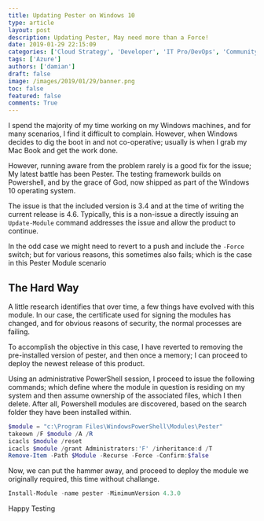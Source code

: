 ```yaml
---
title: Updating Pester on Windows 10
type: article 
layout: post 
description: Updating Pester, May need more than a Force!
date: 2019-01-29 22:15:09
categories: ['Cloud Strategy', 'Developer', 'IT Pro/DevOps', 'Community', 'ARM', 'Azure Policy', 'Azure', 'Resource Manager', 'Cloud']
tags: ['Azure']
authors: ['damian'] 
draft: false 
image: /images/2019/01/29/banner.png
toc: false 
featured: false 
comments: True
---
```


I spend the majority of my time working on my Windows machines, and for many scenarios, I find it difficult to complain. However, when Windows decides to dig the boot in and not co-operative; usually is when I grab my Mac Book and get the work done.

However, running aware from the problem rarely is a good fix for the issue; My latest battle has been Pester. The testing framework builds on Powershell, and by the grace of God, now shipped as part of the Windows 10 operating system.

The issue is that the included version is 3.4 and at the time of writing the current release is 4.6. Typically, this is a non-issue a directly issuing an `Update-Module` command addresses the issue and allow the product to continue.

In the odd case we might need to revert to a push and include the `-Force` switch; but for various reasons, this sometimes also fails; which is the case in this Pester Module scenario

## The Hard Way

A little research identifies that over time, a few things have evolved with this module. In our case, the certificate used for signing the modules has changed, and for obvious reasons of security, the normal processes are failing.

To accomplish the objective in this case, I have reverted to removing the pre-installed version of pester, and then once a memory; I can proceed to deploy the newest release of this product.

Using an administrative PowerShell session, I proceed to issue the following commands; which define where the module in question is residing on my system and then assume ownership of the associated files, which I then delete. After all, Powershell modules are discovered, based on the search folder they have been installed within.

```powershell
$module = "c:\Program Files\WindowsPowerShell\Modules\Pester"
takeown /F $module /A /R
icacls $module /reset
icacls $module /grant Administrators:'F' /inheritance:d /T
Remove-Item -Path $Module -Recurse -Force -Confirm:$false
``` 
Now, we can put the hammer away, and proceed to deploy the module we originally required, this time without challange.

```powershell
Install-Module -name pester -MinimumVersion 4.3.0
```

Happy Testing